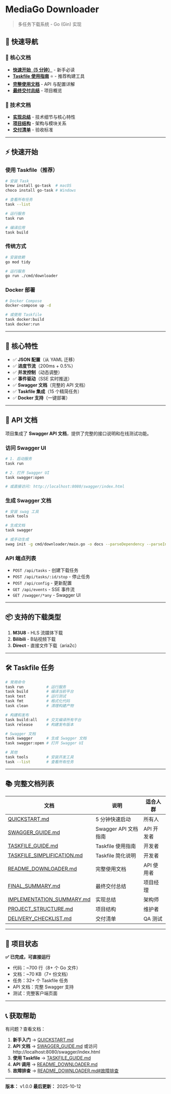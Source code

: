 # MediaGo Downloader

> 多任务下载系统 - Go (Gin) 实现

## 🚀 快速导航

### 📖 核心文档

- **[快速开始（5 分钟）](QUICKSTART.md)** - 新手必读
- **[Taskfile 使用指南](TASKFILE_GUIDE.md)** ⭐ - 推荐构建工具
- **[完整使用文档](README_DOWNLOADER.md)** - API 与配置详解
- **[最终交付总结](FINAL_SUMMARY.md)** - 项目概览

### 🔧 技术文档

- **[实现总结](IMPLEMENTATION_SUMMARY.md)** - 技术细节与核心特性
- **[项目结构](PROJECT_STRUCTURE.md)** - 架构与模块关系
- **[交付清单](DELIVERY_CHECKLIST.md)** - 验收标准

---

## ⚡ 快速开始

### 使用 Taskfile（推荐）

```bash
# 安装 Task
brew install go-task  # macOS
choco install go-task # Windows

# 查看所有任务
task --list

# 运行服务
task run

# 编译应用
task build
```

### 传统方式

```bash
# 安装依赖
go mod tidy

# 运行服务
go run ./cmd/downloader
```

### Docker 部署

```bash
# Docker Compose
docker-compose up -d

# 或使用 Taskfile
task docker:build
task docker:run
```

---

## 🎯 核心特性

- ✅ **JSON 配置**（从 YAML 迁移）
- ✅ **进度节流**（200ms + 0.5%）
- ✅ **并发控制**（动态调整）
- ✅ **事件驱动**（SSE 实时推送）
- ✅ **Swagger 文档**（完整的 API 文档）
- ✅ **Taskfile 集成**（15 个精简任务）
- ✅ **Docker 支持**（一键部署）

---

## 📖 API 文档

项目集成了 **Swagger API 文档**，提供了完整的接口说明和在线测试功能。

### 访问 Swagger UI

```bash
# 1. 启动服务
task run

# 2. 打开 Swagger UI
task swagger:open

# 或直接访问: http://localhost:8080/swagger/index.html
```

### 生成 Swagger 文档

```bash
# 安装 swag 工具
task tools

# 生成文档
task swagger

# 或手动生成
swag init -g cmd/downloader/main.go -o docs --parseDependency --parseInternal
```

### API 端点列表

- `POST /api/tasks` - 创建下载任务
- `POST /api/tasks/:id/stop` - 停止任务
- `POST /api/config` - 更新配置
- `GET /api/events` - SSE 事件流
- `GET /swagger/*any` - Swagger UI

---

## 📦 支持的下载类型

1. **M3U8** - HLS 流媒体下载
2. **Bilibili** - B站视频下载
3. **Direct** - 直接文件下载（aria2c）

---

## 🛠️ Taskfile 任务

```bash
# 常用命令
task run          # 运行服务
task build        # 编译当前平台
task test         # 运行测试
task fmt          # 格式化代码
task clean        # 清理构建产物

# 构建和发布
task build:all    # 交叉编译所有平台
task release      # 构建发布版本

# Swagger 文档
task swagger      # 生成 Swagger 文档
task swagger:open # 打开 Swagger UI

# 其他
task tools        # 安装开发工具
task --list       # 查看所有任务
```

---

## 📚 完整文档列表

| 文档 | 说明 | 适合人群 |
|------|------|----------|
| [QUICKSTART.md](QUICKSTART.md) | 5 分钟快速启动 | 所有人 |
| [SWAGGER_GUIDE.md](SWAGGER_GUIDE.md) | Swagger API 文档指南 | API 开发者 |
| [TASKFILE_GUIDE.md](TASKFILE_GUIDE.md) | Taskfile 使用指南 | 开发者 |
| [TASKFILE_SIMPLIFICATION.md](TASKFILE_SIMPLIFICATION.md) | Taskfile 简化说明 | 开发者 |
| [README_DOWNLOADER.md](README_DOWNLOADER.md) | 完整使用文档 | API 使用者 |
| [FINAL_SUMMARY.md](FINAL_SUMMARY.md) | 最终交付总结 | 项目经理 |
| [IMPLEMENTATION_SUMMARY.md](IMPLEMENTATION_SUMMARY.md) | 实现总结 | 架构师 |
| [PROJECT_STRUCTURE.md](PROJECT_STRUCTURE.md) | 项目结构 | 维护者 |
| [DELIVERY_CHECKLIST.md](DELIVERY_CHECKLIST.md) | 交付清单 | QA 测试 |

---

## 🎉 项目状态

**✅ 已完成，可直接运行**

- 代码：~700 行（8+ 个 Go 文件）
- 文档：~70 KB（7+ 份文档）
- 任务：32+ 个 Taskfile 任务
- API 文档：完整 Swagger 支持
- 测试：完整客户端页面

---

## 📞 获取帮助

有问题？查看文档：

1. **新手入门** → [QUICKSTART.md](QUICKSTART.md)
2. **API 文档** → [SWAGGER_GUIDE.md](SWAGGER_GUIDE.md) 或访问 http://localhost:8080/swagger/index.html
3. **使用 Taskfile** → [TASKFILE_GUIDE.md](TASKFILE_GUIDE.md)
4. **API 调用** → [README_DOWNLOADER.md](README_DOWNLOADER.md)
5. **故障排查** → [README_DOWNLOADER.md#故障排查](README_DOWNLOADER.md#故障排查)

---

**版本：** v1.0.0
**最后更新：** 2025-10-12
